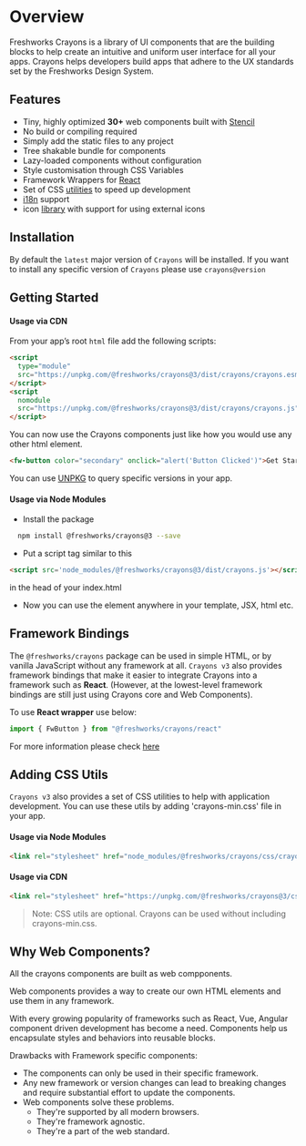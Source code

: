 # Overview

Freshworks Crayons is a library of UI components that are the building blocks to help create an intuitive and uniform user interface for all your apps. Crayons helps developers build apps that adhere to the UX standards set by the Freshworks Design System.

## Features

* Tiny, highly optimized **30+** web components built with [Stencil](https://stenciljs.com/)
* No build or compiling required
* Simply add the static files to any project
* Tree shakable bundle for components
* Lazy-loaded components without configuration
* Style customisation through CSS Variables
* Framework Wrappers for [React](https://crayons.freshworks.com/frameworks/react)
* Set of CSS [utilities](https://crayons.freshworks.com/introduction/#adding-css-utils) to speed up development 
* [i18n](https://crayons.freshworks.com/utilities/i18n) support
* icon [library](https://crayons.freshworks.com/components/icon) with support for using external icons

## Installation
By default the `latest` major version of `Crayons` will be installed. If you want to install any specific version of `Crayons` please use `crayons@version`

## Getting Started

#### Usage via CDN
From your app’s root `html` file add the following scripts: 

```html
<script
  type="module"
  src="https://unpkg.com/@freshworks/crayons@3/dist/crayons/crayons.esm.js">
</script>
<script
  nomodule
  src="https://unpkg.com/@freshworks/crayons@3/dist/crayons/crayons.js">
</script>
```

You can now use the Crayons components just like how you would use any other html element.

```html live
<fw-button color="secondary" onclick="alert('Button Clicked')">Get Started</fw-button>
```

You can use [UNPKG](https://unpkg.com/) to query specific versions in your app.

#### Usage via Node Modules
 - Install the package 
```bash
  npm install @freshworks/crayons@3 --save
```
 - Put a script tag similar to this 
```html
<script src='node_modules/@freshworks/crayons@3/dist/crayons.js'></script>
``` 
in the head of your index.html
 - Now you can use the element anywhere in your template, JSX, html etc.

## Framework Bindings

The `@freshworks/crayons` package can be used in simple HTML, or by vanilla JavaScript without any framework at all. `Crayons v3` also provides framework bindings that make it easier to integrate Crayons into a framework such as **React**. (However, at the lowest-level framework bindings are still just using Crayons core and Web Components).

To use **React wrapper** use below:
```js
import { FwButton } from "@freshworks/crayons/react"
```
For more information please check [here](https://crayons.freshworks.com/frameworks/react)


## Adding CSS Utils

`Crayons v3` also provides a set of CSS utilities to help with application development. You can use these utils by adding 'crayons-min.css' file in your app. 

#### Usage via Node Modules
```html
<link rel="stylesheet" href="node_modules/@freshworks/crayons/css/crayons-min.css">
```
#### Usage via CDN
```html
<link rel="stylesheet" href="https://unpkg.com/@freshworks/crayons@3/css/crayons-min.css">
```

> Note: CSS utils are optional. Crayons can be used without including crayons-min.css.

## Why Web Components?

All the crayons components are built as web compponents.

Web components provides a way to create our own HTML elements and use them in any framework.

With every growing popularity of frameworks such as React, Vue, Angular component driven development has become a need. Components help us encapsulate styles and behaviors into reusable blocks. 

Drawbacks with Framework specific components:

  - The components can only be used in their specific framework.
  - Any new framework or version changes can lead to breaking changes and require substantial effort to update the components.
  - Web components solve these problems. 
    - They're supported by all modern browsers.
    - They're framework agnostic.
    - They're a part of the web standard. 
